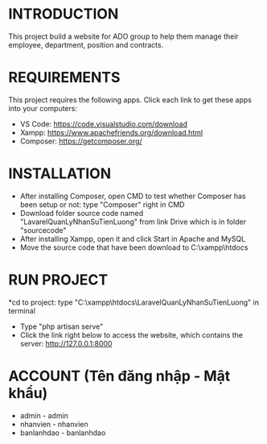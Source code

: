 # INTRODUCTION
This project build a website for ADO group to help them manage their employee, department, position and contracts.
# REQUIREMENTS
This project requires the following apps. Click each link to get these apps into your computers:
* VS Code: https://code.visualstudio.com/download
* Xampp: https://www.apachefriends.org/download.html
* Composer: https://getcomposer.org/
# INSTALLATION
* After installing Composer, open CMD to test whether Composer has been setup or not: type "Composer" right in CMD
* Download folder source code named "LavarelQuanLyNhanSuTienLuong" from link Drive which is in folder "sourcecode"
* After installing Xampp, open it and click Start in Apache and MySQL
* Move the source code that have been download to C:\xampp\htdocs
# RUN PROJECT
*cd to project:  type "C:\xampp\htdocs\LaravelQuanLyNhanSuTienLuong" in terminal
* Type "php artisan serve"
* Click the link right below to access the website, which contains the server: http://127.0.0.1:8000
# ACCOUNT (Tên đăng nhập - Mật khẩu)
* admin - admin
* nhanvien - nhanvien
* banlanhdao - banlanhdao
